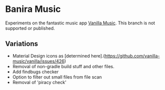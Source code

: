 # Banira Music

Experiments on the fantastic music app [Vanilla Music](https://github.com/vanilla-music/vanilla).  This branch is not supported or published.

## Variations

- Material Design icons as [determined here].(https://github.com/vanilla-music/vanilla/issues/426)
- Removal of non-gradle build stuff and other files.
- Add findbugs checker
- Option to filter out small files from file scan
- Removal of 'piracy check'

